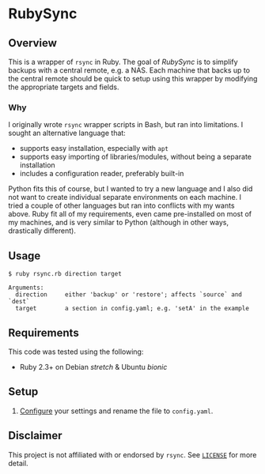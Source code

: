 # RubySync

## Overview

This is a wrapper of `rsync` in Ruby. The goal of *RubySync* is to simplify backups with a central remote, e.g. a NAS. Each machine that backs up to the central remote should be quick to setup using this wrapper by modifying the appropriate targets and fields.

### Why

I originally wrote `rsync` wrapper scripts in Bash, but ran into limitations. I sought an alternative language that:

- supports easy installation, especially with `apt`
- supports easy importing of libraries/modules, without being a separate installation
- includes a configuration reader, preferably built-in

Python fits this of course, but I wanted to try a new language and I also did not want to create individual separate environments on each machine. I tried a couple of other languages but ran into conflicts with my wants above. Ruby fit all of my requirements, even came pre-installed on most of my machines, and is very similar to Python (although in other ways, drastically different).

## Usage

```
$ ruby rsync.rb direction target

Arguments:
  direction     either 'backup' or 'restore'; affects `source` and `dest`
  target        a section in config.yaml; e.g. 'setA' in the example

```

## Requirements

This code was tested using the following:

- Ruby 2.3+ on Debian *stretch* & Ubuntu *bionic*

## Setup

1. [Configure](config.yaml.example) your settings and rename the file to `config.yaml`.

## Disclaimer

This project is not affiliated with or endorsed by `rsync`. See [`LICENSE`](LICENSE) for more detail.
